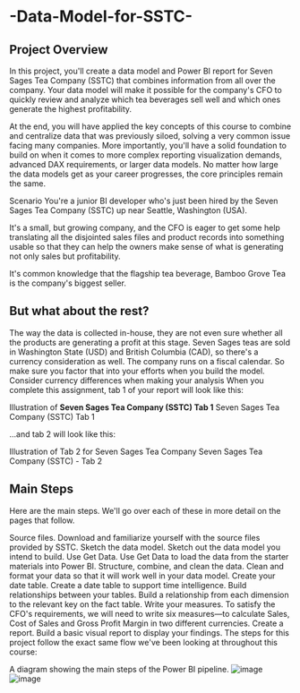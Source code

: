 # -Data-Model-for-SSTC-


## Project Overview
In this project, you'll create a data model and Power BI report for Seven Sages Tea Company (SSTC) that combines information from all over the company. Your data model will make it possible for the company's CFO to quickly review and analyze which tea beverages sell well and which ones generate the highest profitability.

At the end, you will have applied the key concepts of this course to combine and centralize data that was previously siloed, solving a very common issue facing many companies. More importantly, you'll have a solid foundation to build on when it comes to more complex reporting visualization demands, advanced DAX requirements, or larger data models. No matter how large the data models get as your career progresses, the core principles remain the same.

Scenario
You're a junior BI developer who's just been hired by the Seven Sages Tea Company (SSTC) up near Seattle, Washington (USA).

It's a small, but growing company, and the CFO is eager to get some help translating all the disjointed sales files and product records into something usable so that they can help the owners make sense of what is generating not only sales but profitability.

It's common knowledge that the flagship tea beverage, Bamboo Grove Tea is the company's biggest seller.

## But what about the rest?

The way the data is collected in-house, they are not even sure whether all the products are generating a profit at this stage.
Seven Sages teas are sold in Washington State (USD) and British Columbia (CAD), so there's a currency consideration as well.
The company runs on a fiscal calendar. So make sure you factor that into your efforts when you build the model.
Consider currency differences when making your analysis
When you complete this assignment, tab 1 of your report will look like this:

Illustration of **Seven Sages Tea Company (SSTC) Tab 1**
Seven Sages Tea Company (SSTC) Tab 1

…and tab 2 will look like this:

Illustration of Tab 2 for Seven Sages Tea Company
Seven Sages Tea Company (SSTC) - Tab 2

## Main Steps
Here are the main steps. We'll go over each of these in more detail on the pages that follow.

Source files. Download and familiarize yourself with the source files provided by SSTC.
Sketch the data model. Sketch out the data model you intend to build.
Use Get Data. Use Get Data to load the data from the starter materials into Power BI.
Structure, combine, and clean the data. Clean and format your data so that it will work well in your data model.
Create your date table. Create a date table to support time intelligence.
Build relationships between your tables. Build a relationship from each dimension to the relevant key on the fact table.
Write your measures. To satisfy the CFO's requirements, we will need to write six measures—to calculate Sales, Cost of Sales and Gross Profit Margin in two different currencies.
Create a report. Build a basic visual report to display your findings.
The steps for this project follow the exact same flow we've been looking at throughout this course:

A diagram showing the main steps of the Power BI pipeline.
![image](https://github.com/maselim/-Data-Model-for-SSTC-/assets/52356062/e1be1ae9-354d-4cd2-8b83-edcc7d76e723)
![image](https://github.com/maselim/-Data-Model-for-SSTC-/assets/52356062/3584b2d5-9529-4380-88a2-56e0d602cb49)


